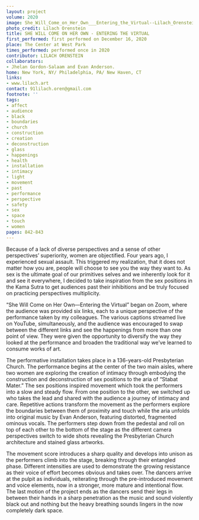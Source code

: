```yaml
---
layout: project
volume: 2020
image: She_Will_Come_on_Her_Own___Entering_the_Virtual--Lilach_Orenstein.jpg
photo_credit: Lilach Orenstein
title: SHE WILL COME ON HER OWN - ENTERING THE VIRTUAL
first_performed: first performed on December 16, 2020
place: The Center at West Park
times_performed: performed once in 2020
contributor: LILACH ORENSTEIN
collaborators:
- Jhelan Gordon-Salaam and Evan Anderson.
home: New York, NY/ Philadelphia, PA/ New Haven, CT
links:
- www.lilach.art
contact: 91lilach.oren@gmail.com
footnote: ''
tags:
- affect
- audience
- black
- boundaries
- church
- construction
- creation
- deconstruction
- glass
- happenings
- health
- installation
- intimacy
- light
- movement
- past
- performance
- perspective
- safety
- sex
- space
- touch
- women
pages: 842-843
---
```

Because of a lack of diverse perspectives and a sense of other perspectives’ superiority, women are objectified. Four years ago, I experienced sexual assault. This triggered my realization, that it does not matter how you are, people will choose to see you the way they want to. As sex is the ultimate goal of our primitives selves and we inherently look for it and see it everywhere, I decided to take inspiration from the sex positions in the Kama Sutra to get audiences past their inhibitions and be truly focused on practicing perspectives multiplicity.

“She Will Come on Her Own—Entering the Virtual” began on Zoom, where the audience was provided six links, each to a unique perspective of the performance taken by my colleagues. The various captions streamed live on YouTube, simultaneously, and the audience was encouraged to swap between the different links and see the happenings from more than one point of view. They were given the opportunity to diversify the way they looked at the performance and broaden the traditional way we’ve learned to consume works of art.

The performative installation takes place in a 136-years-old Presbyterian Church. The performance begins at the center of the two main aisles, where two women are exploring the creation of intimacy through embodying the construction and deconstruction of sex positions to the aria of “Stabat Mater.” The sex positions inspired movement which took the performers into a slow and steady flow. From one position to the other, we switched up who takes the lead and shared with the audience a journey of intimacy and care. Repetitive actions transform the movement as the performers explore the boundaries between them of proximity and touch while the aria unfolds into original music by Evan Anderson, featuring distorted, fragmented ominous vocals. The performers step down from the pedestal and roll on top of each other to the bottom of the stage as the different camera perspectives switch to wide shots revealing the Presbyterian Church architecture and stained glass artworks.

 

The movement score introduces a sharp quality and develops into unison as the performers climb into the stage, breaking through their entangled phase. Different intensities are used to demonstrate the growing resistance as their voice of effort becomes obvious and takes over. The dancers arrive at the pulpit as individuals, reiterating through the pre-introduced movement and voice elements, now in a stronger, more mature and intentional flow. The last motion of the project ends as the dancers send their legs in between their hands in a sharp penetration as the music and sound violently black out and nothing but the heavy breathing sounds lingers in the now completely dark space.